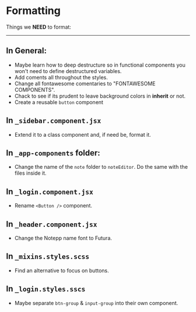 # Formatting

Things we **NEED** to format:

------

## In General:

- Maybe learn how to deep destructure so in functional components you won't need to define destructured variables.
- Add coments all throughout the styles.
- Change all fontawesome comentaries to "FONTAWESOME COMPONENTS".
- Chack to see if its prudent to leave background colors in **inherit** or not.
- Create a reusable `button` component

## In  `_sidebar.component.jsx`

- Extend it to a class component and, if need be, format it.

## In `_app-components` folder:

- Change the name of the `note` folder to `noteEditor`. Do the same with the files inside it.

## In `_login.component.jsx`

- Rename `<Button />` component.

## In  `_header.component.jsx`

- Change the Notepp name font to Futura.

## In `_mixins.styles.scss`

- Find an alternative to focus on buttons.

## In `_login.styles.sscs`

- Maybe separate `btn-group` & `input-group` into their own component.

